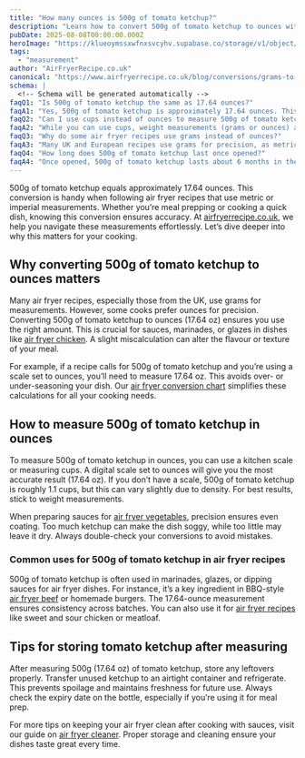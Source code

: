```yaml
---
title: "How many ounces is 500g of tomato ketchup?"
description: "Learn how to convert 500g of tomato ketchup to ounces with our simple guide. Perfect for air fryer recipes and precise measurements."
pubDate: 2025-08-08T00:00:00.000Z
heroImage: "https://klueoymssxwfnxsvcyhv.supabase.co/storage/v1/object/public/Shmucket/how-many-ounces-is-500g-tomato-ketchup.webp"
tags:
  - "measurement"
author: "AirFryerRecipe.co.uk"
canonical: "https://www.airfryerrecipe.co.uk/blog/conversions/grams-to-ounces/how-many-ounces-is-500g-tomato-ketchup"
schema: |
  <!-- Schema will be generated automatically -->
faqQ1: "Is 500g of tomato ketchup the same as 17.64 ounces?"
faqA1: "Yes, 500g of tomato ketchup is approximately 17.64 ounces. This conversion is based on the standard metric-to-imperial measurement. For precise air fryer recipes, always use a kitchen scale to confirm."
faqQ2: "Can I use cups instead of ounces to measure 500g of tomato ketchup?"
faqA2: "While you can use cups, weight measurements (grams or ounces) are more accurate. 500g of tomato ketchup is roughly 1.1 cups, but density can vary. A kitchen scale ensures the best results for air fryer cooking."
faqQ3: "Why do some air fryer recipes use grams instead of ounces?"
faqA3: "Many UK and European recipes use grams for precision, as metric measurements are standard there. Ounces are more common in the US. Converting 500g to ounces (17.64 oz) helps bridge this gap for international cooks."
faqQ4: "How long does 500g of tomato ketchup last once opened?"
faqA4: "Once opened, 500g of tomato ketchup lasts about 6 months in the fridge if stored properly. Keep it in an airtight container and check for signs of spoilage, like off smells or mold, before use."
---
```

<p>500g of tomato ketchup equals approximately 17.64 ounces. This conversion is handy when following air fryer recipes that use metric or imperial measurements. Whether you’re meal prepping or cooking a quick dish, knowing this conversion ensures accuracy. At <a href=https://www.airfryerrecipe.co.uk>airfryerrecipe.co.uk</a>, we help you navigate these measurements effortlessly. Let’s dive deeper into why this matters for your cooking.</p>

<h2>Why converting 500g of tomato ketchup to ounces matters</h2>
<p>Many air fryer recipes, especially those from the UK, use grams for measurements. However, some cooks prefer ounces for precision. Converting 500g of tomato ketchup to ounces (17.64 oz) ensures you use the right amount. This is crucial for sauces, marinades, or glazes in dishes like <a href=https://www.airfryerrecipe.co.uk/recipe-category/chicken>air fryer chicken</a>. A slight miscalculation can alter the flavour or texture of your meal.</p>
<p>For example, if a recipe calls for 500g of tomato ketchup and you’re using a scale set to ounces, you’ll need to measure 17.64 oz. This avoids over- or under-seasoning your dish. Our <a href=https://www.airfryerrecipe.co.uk/air-fryer-conversion-chart>air fryer conversion chart</a> simplifies these calculations for all your cooking needs.</p>

<h2>How to measure 500g of tomato ketchup in ounces</h2>
<p>To measure 500g of tomato ketchup in ounces, you can use a kitchen scale or measuring cups. A digital scale set to ounces will give you the most accurate result (17.64 oz). If you don’t have a scale, 500g of tomato ketchup is roughly 1.1 cups, but this can vary slightly due to density. For best results, stick to weight measurements.</p>
<p>When preparing sauces for <a href=https://www.airfryerrecipe.co.uk/recipe-category/vegetables>air fryer vegetables</a>, precision ensures even coating. Too much ketchup can make the dish soggy, while too little may leave it dry. Always double-check your conversions to avoid mistakes.</p>

<h3>Common uses for 500g of tomato ketchup in air fryer recipes</h3>
<p>500g of tomato ketchup is often used in marinades, glazes, or dipping sauces for air fryer dishes. For instance, it’s a key ingredient in BBQ-style <a href=https://www.airfryerrecipe.co.uk/recipe-category/beef>air fryer beef</a> or homemade burgers. The 17.64-ounce measurement ensures consistency across batches. You can also use it for <a href=https://www.airfryerrecipe.co.uk/recipes>air fryer recipes</a> like sweet and sour chicken or meatloaf.</p>

<h2>Tips for storing tomato ketchup after measuring</h2>
<p>After measuring 500g (17.64 oz) of tomato ketchup, store any leftovers properly. Transfer unused ketchup to an airtight container and refrigerate. This prevents spoilage and maintains freshness for future use. Always check the expiry date on the bottle, especially if you’re using it for meal prep.</p>
<p>For more tips on keeping your air fryer clean after cooking with sauces, visit our guide on <a href=https://www.airfryerrecipe.co.uk/air-fryer-cleaner>air fryer cleaner</a>. Proper storage and cleaning ensure your dishes taste great every time.</p>
